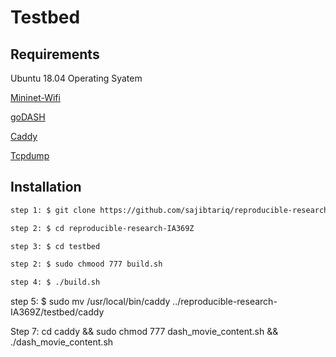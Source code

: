 # Testbed

## Requirements



Ubuntu 18.04 Operating Syatem

[Mininet-Wifi](https://github.com/intrig-unicamp/mininet-wifi)

[goDASH](https://github.com/uccmisl/goDASH)

[Caddy](https://caddyserver.com/)

[Tcpdump](https://www.tcpdump.org/)



## Installation
```bash
step 1: $ git clone https://github.com/sajibtariq/reproducible-research-IA369Z.git

step 2: $ cd reproducible-research-IA369Z

step 3: $ cd testbed

step 2: $ sudo chmood 777 build.sh

step 4: $ ./build.sh
```

step 5: $ sudo mv  /usr/local/bin/caddy ../reproducible-research-IA369Z/testbed/caddy

Step 7: cd caddy && sudo chmod 777 dash_movie_content.sh && ./dash_movie_content.sh




